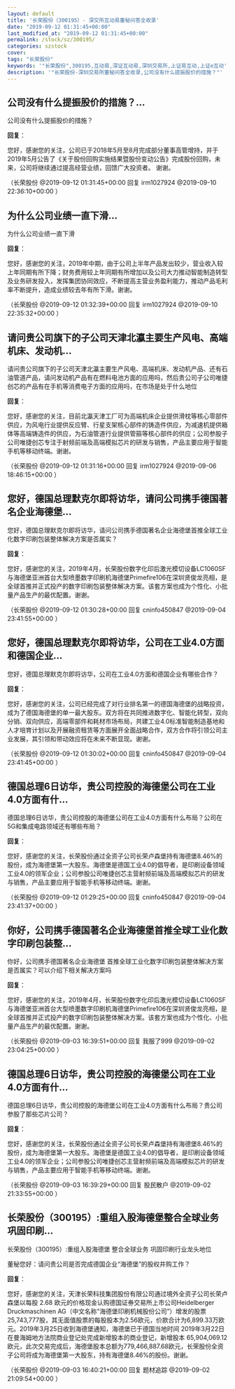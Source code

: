```yaml
---
layout: default
title: '长荣股份（300195）- 深交所互动易董秘问答全收录'
date: "2019-09-12 01:31:45+00:00"
last_modified_at: "2019-09-12 01:31:45+00:00"
permalink: /stock/sz/300195/
categories: szstock
cover: 
tags: "长荣股份"
keywords: '"长荣股份",300195,互动易,深证互动易,深圳交易所,上证易互动,上证e互动'
description: '"长荣股份-深圳交易所董秘问答全收录,公司没有什么提振股价的措施？"'
---
```


## 公司没有什么提振股价的措施？...

公司没有什么提振股价的措施？

**回复**：

您好，感谢您的关注，公司已于2018年5月至8月完成部分董事高管增持，并于2019年5月公告了《关于股份回购实施结果暨股份变动公告》完成股份回购，未来，公司将继续通过提高经营业绩，回馈广大投资者。 谢谢。 

（长荣股份  @2019-09-12 01:31:45+00:00 回复 irm1027924  @2019-09-10 22:36:10+00:00 ）

## 为什么公司业绩一直下滑...

为什么公司业绩一直下滑

**回复**：

您好，感谢您的关注，2019年中期，由于公司上半年产品发出较少，营业收入较上年同期有所下降；财务费用较上年同期有所增加以及公司大力推动智能制造转型及业务研发投入，发挥集团协同效应，不断提高主营业务盈利能力，推动产品毛利率不断提升，造成业绩较去年有所下滑。谢谢。 

（长荣股份  @2019-09-12 01:32:39+00:00 回复 irm1027924  @2019-09-10 22:35:32+00:00 ）

## 请问贵公司旗下的子公司天津北瀛主要生产风电、高端机床、发动机...

请问贵公司旗下的子公司天津北瀛主要生产风电、高端机床、发动机产品、还有石油管道产品，请问发动机产品有在燃料电池方面的应用吗，然后贵公司子公司唯捷创芯的产品有在手机等消费电子方面的应用吗，在市场是处于什么地位

**回复**：

您好，感谢您的关注，目前北瀛天津工厂可为高端机床企业提供滑枕等核心零部件供应，为风电行业提供反应臂、行星支架核心部件的铸造件供应，为减速机提供箱体等高端铸造件的供应，为石油管道行业提供管箍等核心部件的供应；公司参股子公司唯捷创芯专注于射频前端及高端模拟芯片的研发与销售，产品主要应用于智能手机等移动终端。谢谢。 

（长荣股份  @2019-09-12 01:31:16+00:00 回复 irm1027924  @2019-09-06 18:46:15+00:00 ）

## 您好，德国总理默克尔即将访华，请问公司携手德国著名企业海德堡...

您好，德国总理默克尔即将访华，请问公司携手德国著名企业海德堡首推全球工业化数字印刷包装整体解决方案是否属实？

**回复**：

您好，感谢您的关注，2019年4月，长荣股份数字化印后激光模切设备LC1060SF与海德堡亚洲首台大型喷墨数字印刷机海德堡Primefire106在深圳贤俊龙亮相，是全球首推并正式投产的数字印刷包装整体解决方案。该套方案也成为个性化、小批量产品生产的最优配置。谢谢。 

（长荣股份  @2019-09-12 01:30:28+00:00 回复 cninfo450847  @2019-09-04 23:41:55+00:00 ）

## 您好，德国总理默克尔即将访华，公司在工业4.0方面和德国企业...

您好，德国总理默克尔即将访华，公司在工业4.0方面和德国企业有哪些合作？

**回复**：

您好，感谢您的关注，公司已经完成了对行业排名第一的德国海德堡的战略投资，成为了德国海德堡的单一最大股东。双方将在共同推进数字化、智能化转型，双向分销、双向供应，高端零部件和耗材市场布局，共建工业4.0标准智能制造基地和人才培育计划以及开展融资租赁等方面展开全面战略合作，双方合作将引领公司主业发展，其引领和带动效应将在未来不断显现。谢谢。 

（长荣股份  @2019-09-12 01:30:02+00:00 回复 cninfo450847  @2019-09-04 23:41:45+00:00 ）

## 德国总理6日访华，贵公司控股的海德堡公司在工业4.0方面有什...

德国总理6日访华，贵公司控股的海德堡公司在工业4.0方面有什么布局？公司在5G和集成电路领域还有哪些布局？

**回复**：

您好，感谢您的关注，长荣股份通过全资子公司长荣卢森堡持有海德堡8.46%的股份，成为海德堡第一大股东。海德堡是德国工业4.0的倡导者，是印刷设备领域工业4.0的领军企业；公司参股公司唯捷创芯主营射频前端及高端模拟芯片的研发与销售，产品主要应用于智能手机等移动终端。谢谢。 

（长荣股份  @2019-09-12 01:29:25+00:00 回复 cninfo450847  @2019-09-04 23:41:37+00:00 ）

## 你好，公司携手德国著名企业海德堡首推全球工业化数字印刷包装整...

你好，公司携手德国著名企业海德堡 首推全球工业化数字印刷包装整体解决方案是否属实？可以介绍下相关解决方案吗

**回复**：

您好，感谢您的关注，2019年4月，长荣股份数字化印后激光模切设备LC1060SF与海德堡亚洲首台大型喷墨数字印刷机海德堡Primefire106在深圳贤俊龙亮相，是全球首推并正式投产的数字印刷包装整体解决方案。该套方案也成为个性化、小批量产品生产的最优配置。谢谢。 

（长荣股份  @2019-09-03 16:39:51+00:00 回复 我服了999  @2019-09-02 23:04:25+00:00 ）

## 德国总理6日访华，贵公司控股的海德堡公司在工业4.0方面有什...

德国总理6日访华，贵公司控股的海德堡公司在工业4.0方面有什么布局？贵公司参股了那些芯片公司？

**回复**：

您好，感谢您的关注，长荣股份通过全资子公司长荣卢森堡持有海德堡8.46%的股份，成为海德堡第一大股东。海德堡是德国工业4.0的倡导者，是印刷设备领域工业4.0的领军企业；公司参股公司唯捷创芯主营射频前端及高端模拟芯片的研发与销售，产品主要应用于智能手机等移动终端。谢谢。 

（长荣股份  @2019-09-03 16:39:29+00:00 回复 股民散户  @2019-09-02 21:33:55+00:00 ）

## 长荣股份（300195）:重组入股海德堡整合全球业务巩固印刷...

长荣股份（300195）:重组入股海德堡 整合全球业务 巩固印刷行业龙头地位

董秘您好：请问贵公司是否完成德国企业“海德堡”的股权并购工作？

**回复**：

您好，感谢您的关注，天津长荣科技集团股份有限公司通过境外全资子公司长荣卢森堡以每股 2.68 欧元的价格现金认购德国证券交易所上市公司Heidelberger Druckmaschinen AG（中文名称“海德堡印刷机械股份公司”）增发的股票25,743,777股，其无面值股票的每股股本为2.56欧元，价款合计为6,899.33万欧元。2019年3月25日收到海德堡通知，海德堡已于德国当地时间 2019年3月22日在曼海姆地方法院商业登记处完成新增股本的商业登记，新增股本 65,904,069.12欧元，此次交易完成后，海德堡股本总额为779,466,887.68欧元，长荣股份全资子公司将成为海德堡第一大股东，持有海德堡8.46%的股份。谢谢。 

（长荣股份  @2019-09-03 16:40:21+00:00 回复 题材追踪  @2019-09-02 21:09:54+00:00 ）

